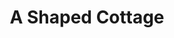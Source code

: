 ---
layout: location
keywords: homestays
title: A Shaped Cottage
cover_image: "/properties/A Shaped Cottage/1.jpg"
images_src: A Shaped Cottage
price: ₹1,799
area: Chikmagalur
rating: 5
description: Seeking a unique escape in Coorg? Look no further than A-Frame Coorg! Reviewers rave about these eco-friendly cottages nestled in the verdant hills. The A-frame design seamlessly blends with the environment, while the spacious living areas offer a haven for relaxation after a day of exploration. Breathtaking views grace the balconies, perfect for unwinding with a good book or simply soaking in the fresh mountain air. A-Frame Coorg promises a tranquil escape in the heart of Coorg. 
district: Chikmagalur
total-occupancy: 10
rooms: 3
stay-type: Homestay
accomodation: [
    [2 Standard Rooms, 8, 4, shop],
    [1 Dormitory Room, 8, 4, house-door]
]
pricing: [
    [BASIC PACKAGE, 1799, Stay | Breakfast | Activities | Hi-tea | Veg Snacks],
    [DORMITORY PACKAGE, 2499, Stay | All Meals | Activities | Hi-tea | Veg Snacks],
    [STANDARD ROOM, 2799, Stay | All Meals | Activities | Hi-tea | Veg Snacks],
]
ameneties: [
    [ fa-solid fa-utensils,Restaurant],
    [ fa-solid fa-plug-circle-plus,Power Backup],
    [ fa-solid fa-wifi, Wifi],
    [ fa-solid fa-square-parking,Parking],
    [ fa-solid fa-snowflake,Refrigerator],
    [ fa-solid fa-fan, Hair-dryer],
    [ fa-solid fa-clapperboard,Microwave],
    [ fa-solid fa-tower-observation ,Balcony],
    [ fa-solid fa-mug-hot,Kettle],
    [ fa-solid fa-mug-saucer,Cafeteria],
    [ fa-solid fa-smoking ,Smoking Area],
    [ fa-solid fa-shower,Shower],
    [ fa-solid fa-hot-tub-person,Hot Water],


]
activities: [ 
    [ fa-solid fa-fire,Bonfire & Music],
    [ fa-solid fa-person-walking,Nature Walk],
    [ fa-solid fa-person-walking,Estate Walk],
    [ fa-solid fa-hockey-puck,Carrom], 
    [ fa-solid fa-chess-knight,Chess], 
    [ fa-solid fa-spoon,Badminton], 
    [ fa-solid fa-futbol,Football], 
    [ fa-solid fa-baseball-bat-ball,Cricket], 
    [ fa-solid fa-stapler,Trampoline],
    [ fa-solid fa-dove,Bird Watch], 
    [ fa-solid fa-person-hiking,Trekking], 
    [ fa-solid fa-bicycle, Cycling]
]
locations: [
    Mullayangiri, Herekolale Lake,Bababhudhan,Jarree falls,
    ]
breakfast: [Neer Dosa, item2, item3, item4]
lunch: [item1, item2, item3, item4]
dinner: [item1, item2, item3, item4]
tnc: ["Yes","Yes","Yes", "Yes", 12:00PM-11:00AM]
---